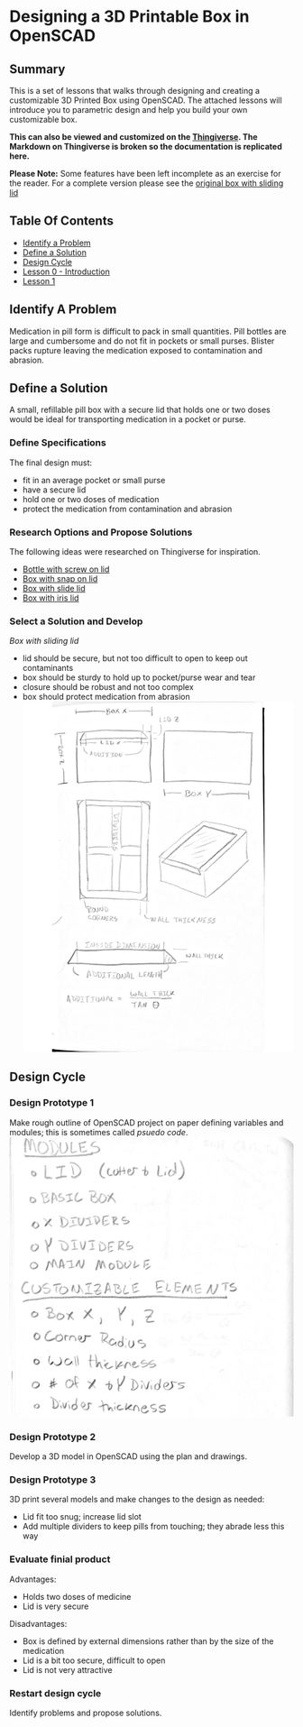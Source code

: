 # Designing a 3D Printable Box in OpenSCAD
## Summary
This is a set of lessons that walks through designing and creating a customizable 3D Printed Box using OpenSCAD. The attached lessons will introduce you to parametric design and help you build your own customizable box.

****This can also be viewed and customized on the [Thingiverse](https://www.thingiverse.com/thing:1201466). The Markdown on Thingiverse is broken so the documentation is replicated here.****

**Please Note:** Some features have been left incomplete as an exercise for the reader.  For a complete version please see the [original box with sliding lid](http://www.thingiverse.com/thing:201304)

## Table Of Contents
* [Identify a Problem](#IDProblem)
* [Define a Solution](#DefineSolution)
* [Design Cycle](#DesignCycle)
* [Lesson 0 - Introduction](./Lesson0_introduction.md)
* [Lesson 1](./Lesson1.md)

<a name="IDProblem"></a>
## Identify A Problem
Medication in pill form is difficult to pack in small quantities. Pill bottles are large and cumbersome and do not fit in pockets or small purses. Blister packs rupture leaving the medication exposed to  contamination and abrasion.

<a name="DefineSolution"></a>
## Define a Solution
A small, refillable pill box with a secure lid that holds one or two doses would be ideal for transporting medication in a pocket or purse.

### Define Specifications
The final design must:
* fit in an average pocket or small purse
* have a secure lid
* hold one or two doses of medication
* protect the medication from contamination and abrasion

### Research Options and Propose Solutions
The following ideas were researched on Thingiverse for inspiration. 
* [Bottle with screw on lid](https://www.thingiverse.com/search?q=pill+bottle&type=things&sort=relevant)
* [Box with snap on lid](https://www.thingiverse.com/search?q=snap+lid&type=things&sort=relevant)
* [Box with slide lid](https://www.thingiverse.com/search?q=slide+lid&type=things&sort=relevant)
* [Box with iris lid](https://www.thingiverse.com/search?q=iris&type=things&sort=relevant)

### Select a Solution and Develop
*Box with sliding lid*
* lid should be secure, but not too difficult to open to keep out contaminants 
* box should be sturdy to hold up to pocket/purse wear and tear
* closure should be robust and not too complex
* box should protect medication from abrasion
![Solution Sketch](./Lessons/solution_sketch.png)

<a name="DesignCycle"></a>
## Design Cycle
### Design Prototype 1
Make rough outline of OpenSCAD project on paper defining variables and modules; this is sometimes called *psuedo code*.
![Prototype 1 - Psuedo code](./Lessons/prototype-1.png)

### Design Prototype 2
Develop a 3D model in OpenSCAD using the plan and drawings.

### Design Prototype 3
3D print several models and make changes to the design as needed:
* Lid fit too snug; increase lid slot
* Add multiple dividers to keep pills from touching; they abrade less this way

### Evaluate finial product
Advantages:
* Holds two doses of medicine
* Lid is very secure

Disadvantages:
* Box is defined by external dimensions rather than by the size of the medication
* Lid is a bit too secure, difficult to open
* Lid is not very attractive

### Restart design cycle
Identify problems and propose solutions.
